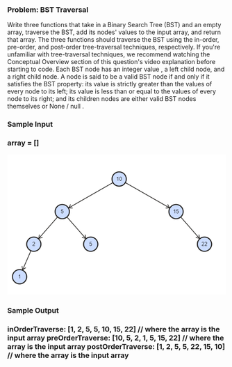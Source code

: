 <h3>Problem: BST Traversal</h3>

Write three functions that take in a Binary Search Tree (BST) and an empty array, traverse the BST,
add its nodes' values to the input array, and return that array. The three functions should traverse the
BST using the in-order, pre-order, and post-order tree-traversal techniques, respectively.
If you're unfamiliar with tree-traversal techniques, we recommend watching the Conceptual Overview
section of this question's video explanation before starting to code.
Each BST node has an integer value , a left child node, and a right child node. A node is
said to be a valid BST node if and only if it satisfies the BST property: its value is strictly greater
than the values of every node to its left; its value is less than or equal to the values of every node
to its right; and its children nodes are either valid BST nodes themselves or None / null .

<h3>Sample Input<h3>

array = []

![img.png](assets/1648668692091-img.png)
<h3>Sample Output<h3>

inOrderTraverse: [1, 2, 5, 5, 10, 15, 22]   // where the array is the input array
preOrderTraverse: [10, 5, 2, 1, 5, 15, 22]   // where the array is the input array
postOrderTraverse: [1, 2, 5, 5, 22, 15, 10]  // where the array is the input array
